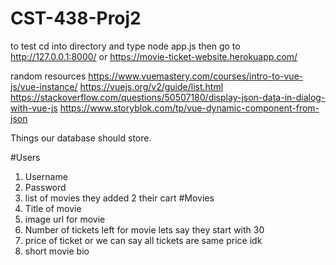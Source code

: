 # CST-438-Proj2

to test cd into directory and type node app.js then go to http://127.0.0.1:8000/
or
https://movie-ticket-website.herokuapp.com/

random resources
https://www.vuemastery.com/courses/intro-to-vue-js/vue-instance/
https://vuejs.org/v2/guide/list.html
https://stackoverflow.com/questions/50507180/display-json-data-in-dialog-with-vue-js
https://www.storyblok.com/tp/vue-dynamic-component-from-json

Things our database should store. 

#Users
1. Username
2. Password
3. list of movies they added 2 their cart
#Movies
1. Title of movie
2. image url for movie
3. Number of tickets left for movie lets say they start with 30
4. price of ticket or we can say all tickets are same price idk
5. short movie bio 
